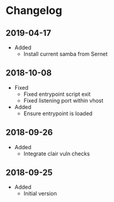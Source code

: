 # Changelog

## 2019-04-17

* Added
  * Install current samba from Sernet

## 2018-10-08

* Fixed
  * Fixed entrypoint script exit
  * Fixed listening port within vhost
* Added
  * Ensure entrypoint is loaded

## 2018-09-26

* Added
  * Integrate clair vuln checks

## 2018-09-25

* Added
  * Initial version
